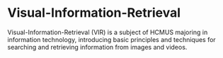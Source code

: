 # Visual-Information-Retrieval
Visual-Information-Retrieval (VIR) is a subject of HCMUS majoring in information technology, introducing basic principles and techniques for searching and retrieving information from images and videos.
